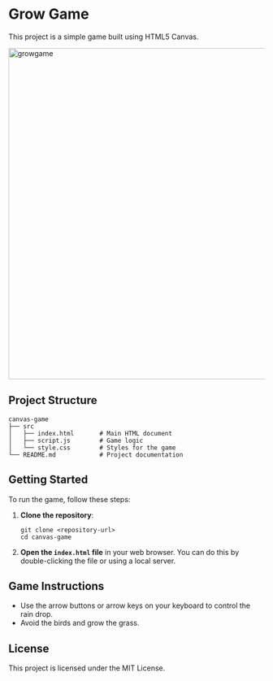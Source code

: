 # Grow Game

This project is a simple game built using HTML5 Canvas. 

<img width="652" alt="growgame" src="https://github.com/user-attachments/assets/e2f18398-89ff-4af2-aa87-99ff571fc384" />


## Project Structure

```
canvas-game
├── src
│   ├── index.html       # Main HTML document
│   ├── script.js        # Game logic
│   └── style.css        # Styles for the game
└── README.md            # Project documentation
```

## Getting Started

To run the game, follow these steps:

1. **Clone the repository**:
   ```
   git clone <repository-url>
   cd canvas-game
   ```

2. **Open the `index.html` file** in your web browser. You can do this by double-clicking the file or using a local server.


## Game Instructions

- Use the arrow buttons or arrow keys on your keyboard to control the rain drop.
- Avoid the birds and grow the grass.

## License

This project is licensed under the MIT License.
